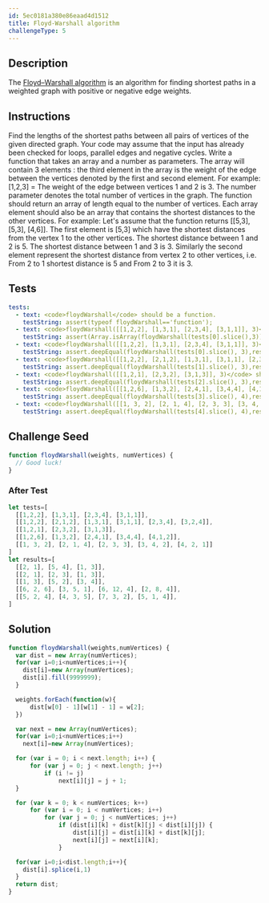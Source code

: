 ```yaml
---
id: 5ec0181a380e86eaad4d1512
title: Floyd-Warshall algorithm
challengeType: 5
---
```


## Description
<section id='description'>
The <a href="https://en.wikipedia.org/wiki/Floyd%E2%80%93Warshall_algorithm" target="_blank">Floyd–Warshall algorithm</a> is an algorithm for finding shortest paths in a weighted graph with positive or negative edge weights.
</section>

## Instructions
<section id='instructions'>
Find the lengths of the shortest paths between all pairs of vertices of the given directed graph. Your code may assume that the input has already been checked for loops, parallel edges and negative cycles.
Write a function that takes an array and a number as parameters. The array will contain 3 elements : the third element in the array is the weight of the edge between the vertices denoted by the first and second element. For example: [1,2,3] = The weight of the edge between vertices 1 and 2 is 3. The number parameter denotes the total number of vertices in the graph.
The function should return an array of length equal to the number of vertices. Each array element should also be an array that contains the shortest distances to the other vertices.
For example: Let's assume that the function returns [[5,3], [5,3], [4,6]]. The first element is [5,3] which have the shortest distances from the vertex 1 to the other vertices. The shortest distance between 1 and 2 is 5. The shortest distance between 1 and 3 is 3. Similarly the second element represent the shortest distance from vertex 2 to other vertices, i.e. From 2 to 1 shortest distance is 5 and From 2 to 3 it is 3.</p>
</section>

## Tests
<section id='tests'>

```yml
tests:
  - text: <code>floydWarshall</code> should be a function.
    testString: assert(typeof floydWarshall=='function');
  - text: <code>floydWarshall([[1,2,2], [1,3,1], [2,3,4], [3,1,1]], 3)</code> should return an array.
    testString: assert(Array.isArray(floydWarshall(tests[0].slice(),3)));
  - text: <code>floydWarshall([[1,2,2], [1,3,1], [2,3,4], [3,1,1]], 3)</code> should return <code>[[2, 1], [5, 4], [1, 3]]</code>.
    testString: assert.deepEqual(floydWarshall(tests[0].slice(), 3),results[0]);
  - text: <code>floydWarshall([[1,2,2], [2,1,2], [1,3,1], [3,1,1], [2,3,4], [3,2,4]], 3)</code> should return <code>[[2, 1], [2, 3], [1, 3]]</code>.
    testString: assert.deepEqual(floydWarshall(tests[1].slice(), 3),results[1]);
  - text: <code>floydWarshall([[1,2,1], [2,3,2], [3,1,3]], 3)</code> should return <code>[[1, 3], [5, 2], [3, 4]]</code>.
    testString: assert.deepEqual(floydWarshall(tests[2].slice(), 3),results[2]);
  - text: <code>floydWarshall([[1,2,6], [1,3,2], [2,4,1], [3,4,4], [4,1,2]], 4)</code> should return <code>[[6, 2, 6], [3, 5, 1], [6, 12, 4], [2, 8, 4]]</code>.
    testString: assert.deepEqual(floydWarshall(tests[3].slice(), 4),results[3]);
  - text: <code>floydWarshall([[1, 3, 2], [2, 1, 4], [2, 3, 3], [3, 4, 2], [4, 2, 1]], 4)</code> should return <code>[[5, 2, 4], [4, 3, 5], [7, 3, 2], [5, 1, 4]]</code>.
    testString: assert.deepEqual(floydWarshall(tests[4].slice(), 4),results[4]);

```

</section>

## Challenge Seed
<section id='challengeSeed'>

<div id='js-seed'>

```js
function floydWarshall(weights, numVertices) {
  // Good luck!
}

```

</div>

### After Test

<div id='js-teardown'>

```js
let tests=[
  [[1,2,2], [1,3,1], [2,3,4], [3,1,1]],
  [[1,2,2], [2,1,2], [1,3,1], [3,1,1], [2,3,4], [3,2,4]],
  [[1,2,1], [2,3,2], [3,1,3]],
  [[1,2,6], [1,3,2], [2,4,1], [3,4,4], [4,1,2]],
  [[1, 3, 2], [2, 1, 4], [2, 3, 3], [3, 4, 2], [4, 2, 1]]
]
let results=[
  [[2, 1], [5, 4], [1, 3]],
  [[2, 1], [2, 3], [1, 3]],
  [[1, 3], [5, 2], [3, 4]],
  [[6, 2, 6], [3, 5, 1], [6, 12, 4], [2, 8, 4]],
  [[5, 2, 4], [4, 3, 5], [7, 3, 2], [5, 1, 4]],
]


```

</div>

</section>

## Solution
<section id='solution'>


```js
function floydWarshall(weights,numVertices) {
  var dist = new Array(numVertices);
  for(var i=0;i<numVertices;i++){
    dist[i]=new Array(numVertices);
    dist[i].fill(9999999);
  }

  weights.forEach(function(w){
      dist[w[0] - 1][w[1] - 1] = w[2];
  })

  var next = new Array(numVertices);
  for(var i=0;i<numVertices;i++)
    next[i]=new Array(numVertices);

  for (var i = 0; i < next.length; i++) {
      for (var j = 0; j < next.length; j++)
          if (i != j)
              next[i][j] = j + 1;
  }

  for (var k = 0; k < numVertices; k++)
      for (var i = 0; i < numVertices; i++)
          for (var j = 0; j < numVertices; j++)
              if (dist[i][k] + dist[k][j] < dist[i][j]) {
                  dist[i][j] = dist[i][k] + dist[k][j];
                  next[i][j] = next[i][k];
              }

  for(var i=0;i<dist.length;i++){
    dist[i].splice(i,1)
  }
  return dist;
}

```

</section>
